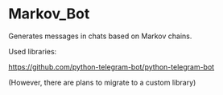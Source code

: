 # Markov_Bot


Generates messages in chats based on Markov chains.

Used libraries:

https://github.com/python-telegram-bot/python-telegram-bot

(However, there are plans to migrate to a custom library)